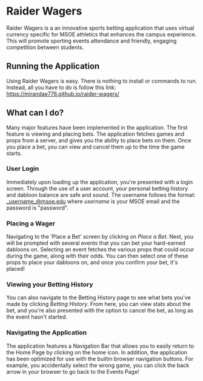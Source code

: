 # Raider Wagers
Raider Wagers is a an innovative sports betting application that uses virtual currency specific for MSOE athletics that enhances the campus experience. This will promote sporting events attendance and friendly, engaging competition between students.  

## Running the Application

Using Raider Wagers is easy. There is nothing to install or commands to run. Instead, all you have to do is follow this link: https://mirandae776.github.io/raider-wagers/

## What can I do?
Many major features have been implemented in the application. The first feature is viewing and placing bets. The application fetches games and props from a server, and gives you the ability to place bets on them. Once you place a bet, you can view and cancel them up to the time the game starts. 

### User Login
Immediately upon loading up the application, you're presented with a login screen. Through the use of a user account, your personal betting history and dabloon balance are safe and sound. The username follows the format: _username_@msoe.edu where _username_ is your MSOE email and the password is "password".

### Placing a Wager
Navigating to the 'Place a Bet' screen by clicking on _Place a Bet_. Next, you will be prompted with several events that you can bet your hard-earned dabloons on. Selecting an event fetches the various props that could occur during the game, along with their odds. You can then select one of these props to place your dabloons on, and once you confirm your bet, it's placed!

### Viewing your Betting History
You can also navigate to the Betting History page to see what bets you've made by clicking _Betting History_. From here, you can view stats about the bet, and you're also presented with the option to cancel the bet, as long as the event hasn't started. 

### Navigating the Application
The application features a Navigation Bar that allows you to easily return to the Home Page by clicking on the home icon. In addition, the application has been optimized for use with the builtin browser navigation buttons. For example, you accidentally select the wrong game, you can click the back arrow in your browser to go back to the Events Page!


